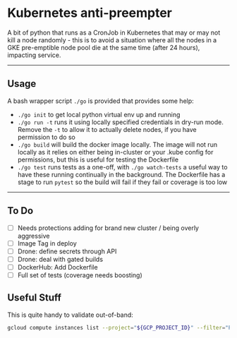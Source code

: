 # Kubernetes anti-preempter

A bit of python that runs as a CronJob in Kubernetes that may or may not kill a node randomly - this is to avoid a situation where all the nodes in a GKE pre-emptible node pool die at the same time (after 24 hours), impacting service.

---

## Usage

A bash wrapper script `./go` is provided that provides some help:

- `./go init` to get local python virtual env up and running
- `./go run -t` runs it using locally specified credentials in dry-run mode. Remove the `-t` to allow it to actually delete nodes, if you have permission to do so
- `./go build` will build the docker image locally. The image will not run locally as it relies on either being in-cluster or your .kube config for permissions, but this is useful for testing the Dockerfile
- `./go test` runs tests as a one-off, with `./go watch-tests` a useful way to have these running continually in the background. The Dockerfile has a stage to run `pytest` so the build will fail if they fail or coverage is too low

---

## To Do

- [ ] Needs protections adding for brand new cluster / being overly aggressive
- [ ] Image Tag in deploy
- [ ] Drone: define secrets through API
- [ ] Drone: deal with gated builds
- [ ] DockerHub: Add Dockerfile
- [ ] Full set of tests (coverage needs boosting)

## Useful Stuff

This is quite handy to validate out-of-band:

```sh
gcloud compute instances list --project="${GCP_PROJECT_ID}" --filter="PREEMPTIBLE:true" --format='value(creationTimestamp.date(format=%s),name,zone,status)'| sort
```

